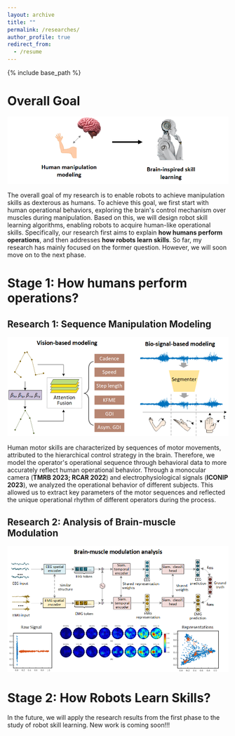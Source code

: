 ```yaml
---
layout: archive
title: ""
permalink: /researches/
author_profile: true
redirect_from:
  - /resume
---
```


{% include base_path %}

Overall Goal
====

![overall](r0.png)

The overall goal of my research is to enable robots to achieve manipulation skills as dexterous as humans. To achieve this goal, we first start with human operational behaviors, exploring the brain's control mechanism over muscles during manipulation. Based on this, we will design robot skill learning algorithms, enabling robots to acquire human-like operational skills. Specifically, our research first aims to explain **how humans perform operations**, and then addresses **how robots learn skills**. So far, my research has mainly focused on the former question. However, we will soon move on to the next phase.


Stage 1: How humans perform operations?
====

Research 1: Sequence Manipulation Modeling
---

![r1](r1.png)

Human motor skills are characterized by sequences of motor movements, attributed to the hierarchical control strategy in the brain. Therefore, we model the operator's operational sequence through behavioral data to more accurately reflect human operational behavior. Through a monocular camera (**TMRB 2023; RCAR 2022**) and electrophysiological signals (**ICONIP 2023**), we analyzed the operational behavior of different subjects. This allowed us to extract key parameters of the motor sequences and reflected the unique operational rhythm of different operators during the process.

Research 2: Analysis of Brain-muscle Modulation
---

![r2](r2.png)




Stage 2: How Robots Learn Skills?
====

In the future, we will apply the research results from the first phase to the study of robot skill learning. New work is coming soon!!!
